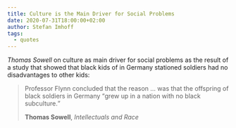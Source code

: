 ```yaml
---
title: Culture is the Main Driver for Social Problems
date: 2020-07-31T18:00:00+02:00
author: Stefan Imhoff
tags:
  - quotes
---
```


_Thomas Sowell_ on culture as main driver for social problems as the result of a study that showed that black kids of in Germany stationed soldiers had no disadvantages to other kids:

> Professor Flynn concluded that the reason … was that the offspring of black soldiers in Germany <q>grew up in a nation with no black subculture.</q>
>
> **Thomas Sowell**, _Intellectuals and Race_
